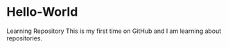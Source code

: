 # Hello-World
Learning Repository
This is my first time on GitHub and I am learning about repositories.
